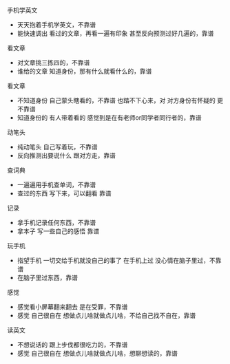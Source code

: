 
手机学英文
- 天天抱着手机学英文，不靠谱
- 能快速调出 看过的文章，再看一遍有印象 甚至反向预测过好几遍的，靠谱

看文章
- 对文章挑三拣四的，不靠谱
- 谁给的文章 知道身份，那有什么就看什么的，靠谱

看文章
- 不知道身份 自己蒙头瞎看的，不靠谱 也踏不下心来，对 对方身份有怀疑的 更不靠谱
- 知道身份的 有人带着看的 感觉到是在有老师or同学者同行者的，靠谱

动笔头
- 纯动笔头 自己写着玩，不靠谱
- 反向推测出要说什么 跟对方走，靠谱

查词典
- 一遍遍用手机查单词，不靠谱
- 查过的东西 写下来，可以翻看 靠谱

记录
- 拿手机记录任何东西，不靠谱
- 拿本子 写一些自己的感悟 靠谱

玩手机
- 指望手机 一切交给手机就没自己的事了 在手机上过 没心情在脑子里过，不靠谱
- 在脑子里过东西，靠谱

感觉
- 感觉看小屏幕翻来翻去 是在受罪，不靠谱
- 感觉 自己很自在 想做点儿啥就做点儿啥，不给自己找不自在，靠谱

读英文
- 不想说话的 跟上步伐都很吃力的，不靠谱
- 感觉 自己很自在 想做点儿啥就做点儿啥，想聊想读的，靠谱





